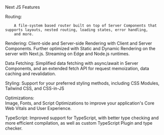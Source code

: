 
Next JS Features

Routing:

        A file-system based router built on top of Server Components that supports layouts, nested routing, loading states, error handling,
        and more.

Rendering:
	        Client-side and Server-side Rendering with Client and Server Components. Further optimized with Static and Dynamic Rendering on
the server with Next.js. Streaming on Edge and Node.js runtimes.

Data Fetching:	Simplified data fetching with async/await in Server Components, and an extended fetch API for request memoization, data caching and revalidation.

Styling:
             Support for your preferred styling methods, including CSS Modules, Tailwind CSS, and CSS-in-JS

Optimizations:	
            Image, Fonts, and Script Optimizations to improve your application's Core Web Vitals and User Experience.

TypeScript:	
            Improved support for TypeScript, with better type checking and more efficient compilation, as well as custom TypeScript Plugin and type checker.